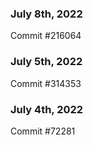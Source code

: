### July 8th, 2022

Commit #216064

### July 5th, 2022

Commit #314353


### July 4th, 2022

Commit #72281
